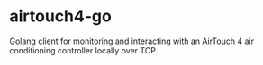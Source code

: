 # airtouch4-go

Golang client for monitoring and interacting with an AirTouch 4 air conditioning controller locally over TCP.
